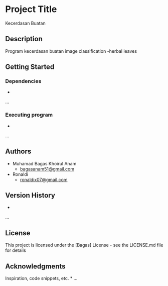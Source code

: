 # Project Title

Kecerdasan Buatan 

## Description

Program kecerdasan buatan image classification -herbal leaves

## Getting Started

### Dependencies
*
...


### Executing program
*
...

## Authors
* Muhamad Bagas Khoirul Anam
  * bagasanam51@gmail.com
* Ronaldi
  * ronaldix07@gmail.com



## Version History
*
...

## License

This project is licensed under the [Bagas] License - see the LICENSE.md file for details

## Acknowledgments

Inspiration, code snippets, etc.
*
...

